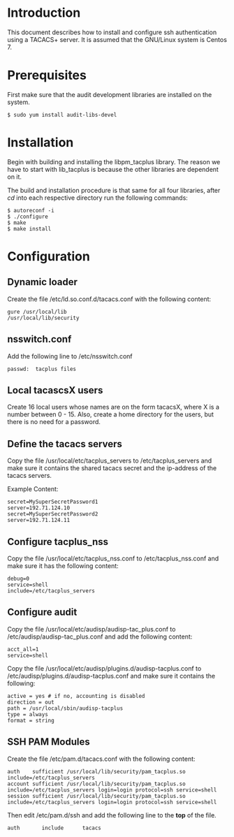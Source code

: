 # Introduction
This document describes how to install and configure ssh authentication using a TACACS+ server.
It is assumed that the GNU/Linux system is Centos 7.

# Prerequisites

First make sure that the audit development libraries are installed on the system.


```
$ sudo yum install audit-libs-devel
```


# Installation

Begin with building and installing the libpm_tacplus library. 
The reason we have to start with lib_tacplus is because the other libraries are dependent on it.

The build and installation procedure is that same for all four libraries, after *cd* into each respective
directory run the following commands:

```
$ autoreconf -i
$ ./configure
$ make
$ make install
```


# Configuration

## Dynamic loader

Create the file /etc/ld.so.conf.d/tacacs.conf with the following content:

```
gure /usr/local/lib
/usr/local/lib/security
```

## nsswitch.conf

Add the following line to /etc/nsswitch.conf

```
passwd:  tacplus files
```

## Local tacascsX users

Create 16 local users whose names are on the form tacacsX, where X is a number between 0 - 15.
Also, create a home directory for the users, but there is no need for a password.

## Define the tacacs servers

Copy the file /usr/local/etc/tacplus_servers to /etc/tacplus_servers and make sure it contains
the shared tacacs secret and the ip-address of the tacacs servers.

Example Content:
```
secret=MySuperSecretPassword1
server=192.71.124.10
secret=MySuperSecretPassword2
server=192.71.124.11
```

## Configure tacplus_nss

Copy the file /usr/local/etc/tacplus_nss.conf to /etc/tacplus_nss.conf
and make sure it has the following content:
```
debug=0
service=shell
include=/etc/tacplus_servers
```

## Configure audit

Copy the file  /usr/local/etc/audisp/audisp-tac_plus.conf to /etc/audisp/audisp-tac_plus.conf
and add the following content:

```
acct_all=1
service=shell
```

Copy the file /usr/local/etc/audisp/plugins.d/audisp-tacplus.conf to
/etc/audisp/plugins.d/audisp-tacplus.conf and make sure it contains the following:
```
active = yes # if no, accounting is disabled
direction = out
path = /usr/local/sbin/audisp-tacplus
type = always
format = string
```


## SSH PAM Modules

Create the file /etc/pam.d/tacacs.conf with the following content:

```
auth    sufficient /usr/local/lib/security/pam_tacplus.so include=/etc/tacplus_servers 
account sufficient /usr/local/lib/security/pam_tacplus.so include=/etc/tacplus_servers login=login protocol=ssh service=shell
session sufficient /usr/local/lib/security/pam_tacplus.so include=/etc/tacplus_servers login=login protocol=ssh service=shell
```

Then edit /etc/pam.d/ssh and add the following line to the **top** of the file.
```
auth       include      tacacs
```